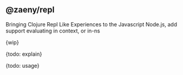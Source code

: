## @zaeny/repl

Bringing Clojure Repl Like Experiences to the Javascript Node.js, add support evaluating in context, or in-ns

{wip}

{todo: explain}

{todo: usage}



